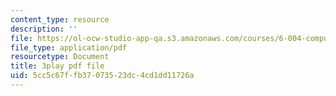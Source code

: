 ```yaml
---
content_type: resource
description: ''
file: https://ol-ocw-studio-app-qa.s3.amazonaws.com/courses/6-004-computation-structures-spring-2017/5cc5c67ffb37073523dc4cd1dd11726a_J6rzqMwDUmM.pdf
file_type: application/pdf
resourcetype: Document
title: 3play pdf file
uid: 5cc5c67f-fb37-0735-23dc-4cd1dd11726a
---
```

